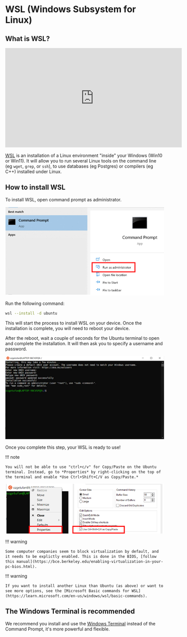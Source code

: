 
# WSL (Windows Subsystem for Linux)


## What is WSL?

<iframe width="560" height="315" src="https://www.youtube.com/embed/48k317kOxqg" title="YouTube video player" frameborder="0" allow="accelerometer; autoplay; clipboard-write; encrypted-media; gyroscope; picture-in-picture" allowfullscreen></iframe>

[WSL](https://docs.microsoft.com/en-us/windows/wsl/) is an installation of a Linux environment "inside" your Windows (Win10 or Win11).
It will allow you to run several Linux tools on the command line (eg `wget`, `grep`, or `ssh`), to use databases (eg Postgres) or compilers (eg C++) installed under Linux.

## How to install WSL

To install WSL, open command prompt as administrator. 

![image](./img/cmd-2.jpg)

Run the following command:

```sh
wsl --install -d ubuntu
```

This will start the process to install WSL on your device. Once the installation is complete, you will need to reboot your device.   

After the reboot, wait a couple of seconds for the Ubuntu terminal to open and complete the installation. It will then ask you to specify a username and password. 

![image](./img/setup-3.jpg)

Once you complete this step, your WSL is ready to use! 

!!! note

    You will not be able to use "ctrl+c/v" for Copy/Paste on the Ubuntu terminal. Instead, go to *Properties* by right-clicking on the top of the terminal and enable *Use Ctrl+Shift+C/V as Copy/Paste.*

![image](./img/copy_ubuntu.jpg)


!!! warning

    Some computer companies seem to block virtualization by default, and it needs to be explictly enabled. This is done in the BIOS, [follow this manual](https://bce.berkeley.edu/enabling-virtualization-in-your-pc-bios.html).


!!! warning

    If you want to install another Linux than Ubuntu (as above) or want to see more options, see the [Microsoft Basic commands for WSL](https://learn.microsoft.com/en-us/windows/wsl/basic-commands).

## The Windows Terminal is recommended

We recommend you install and use the [Windows Terminal](https://learn.microsoft.com/en-us/windows/terminal/) instead of the Command Prompt, it's more powerful and flexible.
